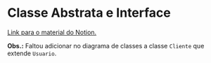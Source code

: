 # Classe Abstrata e Interface

[Link para o material do Notion.](https://bio353.notion.site/Classe-Abstrata-e-Interface-c3338e9ed8004da7ab70d36be492374e)

**Obs.:** Faltou adicionar no diagrama de classes a classe `Cliente` que extende `Usuario`.
